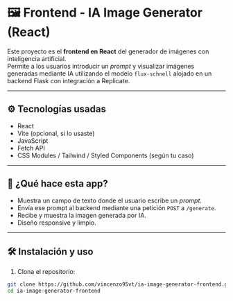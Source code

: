 # 🖼️ Frontend - IA Image Generator (React)

Este proyecto es el **frontend en React** del generador de imágenes con inteligencia artificial.  
Permite a los usuarios introducir un *prompt* y visualizar imágenes generadas mediante IA utilizando el modelo `flux-schnell` alojado en un backend Flask con integración a Replicate.

---

## ⚙️ Tecnologías usadas

- React  
- Vite (opcional, si lo usaste)  
- JavaScript  
- Fetch API  
- CSS Modules / Tailwind / Styled Components (según tu caso)  

---

## 🚀 ¿Qué hace esta app?

- Muestra un campo de texto donde el usuario escribe un *prompt*.
- Envía ese prompt al backend mediante una petición `POST` a `/generate`.
- Recibe y muestra la imagen generada por IA.
- Diseño responsive y limpio.

---

## 🛠️ Instalación y uso

1. Clona el repositorio:

```bash
git clone https://github.com/vincenzo95vt/ia-image-generator-frontend.git
cd ia-image-generator-frontend
